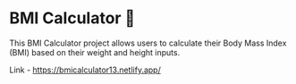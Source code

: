 # BMI Calculator 🧮

This BMI Calculator project allows users to calculate their Body Mass Index (BMI) based on their weight and height inputs.

Link - https://bmicalculator13.netlify.app/
